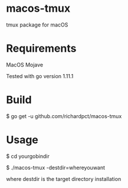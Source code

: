 # macos-tmux
tmux package for macOS

# Requirements
MacOS Mojave

Tested with go version 1.11.1

# Build
$ go get -u github.com/richardpct/macos-tmux

# Usage
$ cd yourgobindir

$ ./macos-tmux -destdir=whereyouwant

where destdir is the target directory installation

